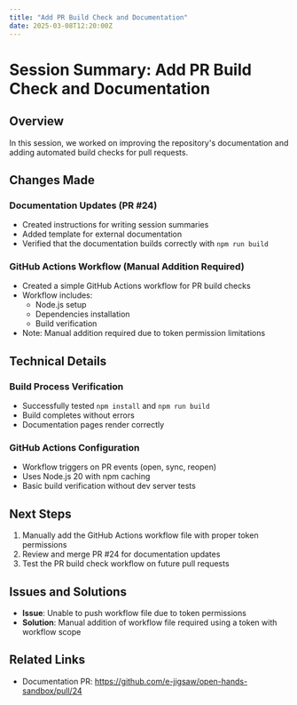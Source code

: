 ```yaml
---
title: "Add PR Build Check and Documentation"
date: 2025-03-08T12:20:00Z
---
```


# Session Summary: Add PR Build Check and Documentation

## Overview
In this session, we worked on improving the repository's documentation and adding automated build checks for pull requests.

## Changes Made

### Documentation Updates (PR #24)
- Created instructions for writing session summaries
- Added template for external documentation
- Verified that the documentation builds correctly with `npm run build`

### GitHub Actions Workflow (Manual Addition Required)
- Created a simple GitHub Actions workflow for PR build checks
- Workflow includes:
  - Node.js setup
  - Dependencies installation
  - Build verification
- Note: Manual addition required due to token permission limitations

## Technical Details

### Build Process Verification
- Successfully tested `npm install` and `npm run build`
- Build completes without errors
- Documentation pages render correctly

### GitHub Actions Configuration
- Workflow triggers on PR events (open, sync, reopen)
- Uses Node.js 20 with npm caching
- Basic build verification without dev server tests

## Next Steps
1. Manually add the GitHub Actions workflow file with proper token permissions
2. Review and merge PR #24 for documentation updates
3. Test the PR build check workflow on future pull requests

## Issues and Solutions
- **Issue**: Unable to push workflow file due to token permissions
- **Solution**: Manual addition of workflow file required using a token with workflow scope

## Related Links
- Documentation PR: https://github.com/e-jigsaw/open-hands-sandbox/pull/24
